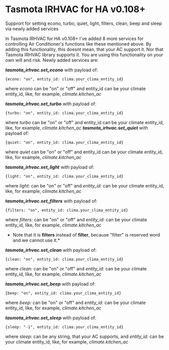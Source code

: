 # Tasmota IRHVAC for HA v0.108+
Supprort for setting econo, turbo, quiet, light, filters, clean, beep and sleep via newly added services

In Tasmota IRHVAC for HA v0.108+ I've added 8 more services for controlling Air Conditioner's functions like these mentioned above. By adding this functionality, this doesnt mean, that your AC support it. Nor that Tasmota IRHVAC library supports it. You are using this functionality on your own will and risk.
Newly added services are:

***tasmota_irhvac.set_econo***
with payload of:
```javacript
{econo: "on", entity_id: clima.your_clima_entity_id}
```
where *econo* can be "on" or "off" and entity_id can be your climate entity_id, like, for example, *climate.kitchen_ac*

***tasmota_irhvac.set_turbo***
with payload of:
```javacript
{turbo: "on", entity_id: clima.your_clima_entity_id}
```
where *turbo* can be "on" or "off" and entity_id can be your climate entity_id, like, for example, *climate.kitchen_ac*
***tasmota_irhvac.set_quiet***
with payload of:
```javacript
{quiet: "on", entity_id: clima.your_clima_entity_id}
```
where *quiet* can be "on" or "off" and entity_id can be your climate entity_id, like, for example, *climate.kitchen_ac*

***tasmota_irhvac.set_light***
with payload of:
```javacript
{light: "on", entity_id: clima.your_clima_entity_id}
```
where *light:* can be "on" or "off" and *entity_id:* can be your climate entity_id, like, for example, *climate.kitchen_ac*

***tasmota_irhvac.set_filters***
with payload of:
```javacript
{filters: "on", entity_id: clima.your_clima_entity_id}
```
where *filters:* can be "on" or "off" and *entity_id:* can be your climate entity_id, like, for example, *climate.kitchen_ac*
* Note that it is **filters** instead of **filter**, because "filter" is reserved word and we cannot use it.*

***tasmota_irhvac.set_clean***
with payload of:
```javacript
{clean: "on", entity_id: clima.your_clima_entity_id}
```
where *clean:* can be "on" or "off" and *entity_id:* can be your climate entity_id, like, for example, *climate.kitchen_ac*

***tasmota_irhvac.set_beep***
with payload of:
```javacript
{beep: "on", entity_id: clima.your_clima_entity_id}
```
where *beep:* can be "on" or "off" and *entity_id:* can be your climate entity_id, like, for example, *climate.kitchen_ac*

***tasmota_irhvac.set_sleep***
with payload of:
```javacript
{sleep: "-1", entity_id: clima.your_clima_entity_id}
```
where *sleep:* can be any string, that your AC supports, and *entity_id:* can be your climate entity_id, like, for example, *climate.kitchen_ac*
